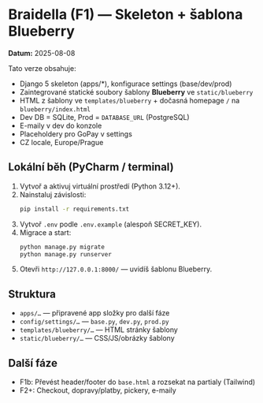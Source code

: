# Braidella (F1) — Skeleton + šablona Blueberry

**Datum:** 2025-08-08

Tato verze obsahuje:
- Django 5 skeleton (apps/*), konfigurace settings (base/dev/prod)
- Zaintegrované statické soubory šablony **Blueberry** ve `static/blueberry`
- HTML z šablony ve `templates/blueberry` + dočasná homepage `/` na `blueberry/index.html`
- Dev DB = SQLite, Prod = `DATABASE_URL` (PostgreSQL)
- E-maily v dev do konzole
- Placeholdery pro GoPay v settings
- CZ locale, Europe/Prague

## Lokální běh (PyCharm / terminal)
1. Vytvoř a aktivuj virtuální prostředí (Python 3.12+).
2. Nainstaluj závislosti:
   ```bash
   pip install -r requirements.txt
   ```
3. Vytvoř `.env` podle `.env.example` (alespoň SECRET_KEY).
4. Migrace a start:
   ```bash
   python manage.py migrate
   python manage.py runserver
   ```
5. Otevři `http://127.0.0.1:8000/` — uvidíš šablonu Blueberry.

## Struktura
- `apps/…` — připravené app složky pro další fáze
- `config/settings/…` — `base.py`, `dev.py`, `prod.py`
- `templates/blueberry/…` — HTML stránky šablony
- `static/blueberry/…` — CSS/JS/obrázky šablony

## Další fáze
- F1b: Převést header/footer do `base.html` a rozsekat na partialy (Tailwind)
- F2+: Checkout, dopravy/platby, pickery, e-maily
